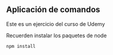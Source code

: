 ## Aplicación de comandos

Este es un ejercicio del curso de Udemy

Recuerden instalar los paquetes de node

```
npm install
```